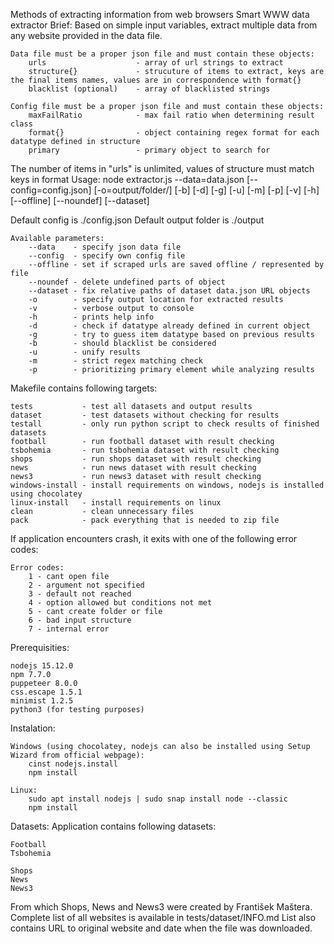 Methods of extracting information from web browsers
Smart WWW data extractor
Brief:
    Based on simple input variables, extract multiple data from any website provided in the data file.
    
    Data file must be a proper json file and must contain these objects:
        urls                    - array of url strings to extract
        structure{}             - strucuture of items to extract, keys are the final items names, values are in correspondence with format{}
        blacklist (optional)    - array of blacklisted strings

    Config file must be a proper json file and must contain these objects:
        maxFailRatio            - max fail ratio when determining result class
        format{}                - object containing regex format for each datatype defined in structure
        primary                 - primary object to search for
        
The number of items in "urls" is unlimited, values of structure must match keys in format
Usage: node extractor.js --data=data.json [--config=config.json] [-o=output/folder/] [-b] [-d] [-g] [-u] [-m] [-p] [-v] [-h] [--offline] [--noundef] [--dataset]
    
Default config is ./config.json
Default output folder is ./output

    Available parameters:
        --data    - specify json data file
        --config  - specify own config file
        --offline - set if scraped urls are saved offline / represented by file
        --noundef - delete undefined parts of object
        --dataset - fix relative paths of dataset data.json URL objects
        -o        - specify output location for extracted results
        -v        - verbose output to console
        -h        - prints help info
        -d        - check if datatype already defined in current object
        -g        - try to guess item datatype based on previous results
        -b        - should blacklist be considered
        -u        - unify results
        -m        - strict regex matching check
        -p        - prioritizing primary element while analyzing results

Makefile contains following targets:

    tests           - test all datasets and output results
    dataset         - test datasets without checking for results
    testall         - only run python script to check results of finished datasets
    football        - run football dataset with result checking
    tsbohemia       - run tsbohemia dataset with result checking
    shops           - run shops dataset with result checking
    news            - run news dataset with result checking
    news3           - run news3 dataset with result checking
    windows-install - install requirements on windows, nodejs is installed using chocolatey
    linux-install   - install requirements on linux
    clean           - clean unnecessary files
    pack            - pack everything that is needed to zip file

  
If application encounters crash, it exits with one of the following error codes:

    Error codes:
        1 - cant open file
        2 - argument not specified
        3 - default not reached
        4 - option allowed but conditions not met
        5 - cant create folder or file
        6 - bad input structure
        7 - internal error

Prerequisities:

    nodejs 15.12.0
    npm 7.7.0   
    puppeteer 8.0.0
    css.escape 1.5.1
    minimist 1.2.5
    python3 (for testing purposes)

Instalation:

    Windows (using chocolatey, nodejs can also be installed using Setup Wizard from official webpage):
        cinst nodejs.install
        npm install
        
    Linux:
        sudo apt install nodejs | sudo snap install node --classic
        npm install

Datasets:
Application contains following datasets:

    Football
    Tsbohemia
    
    Shops
    News
    News3

From which Shops, News and News3 were created by František Maštera. Complete list of all websites is available in tests/dataset/INFO.md
List also contains URL to original website and date when the file was downloaded.
